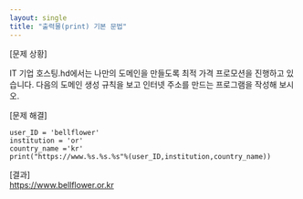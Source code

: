 ```yaml
---
layout: single
title: "출력물(print) 기본 문법"
---
```


[문제 상황]

IT 기업 호스팅.hd에서는 나만의 도메인을 만들도록 최적 가격 프로모션을 진행하고 있습니다. 다음의 도메인 생성 규칙을 보고 인터넷 주소를 만드는 프로그램을
작성해 보시오.

[문제 해결]
~~~
user_ID = 'bellflower' 
institution = 'or'
country_name ='kr'
print("https://www.%s.%s.%s"%(user_ID,institution,country_name))
~~~
[결과]  
https://www.bellflower.or.kr

